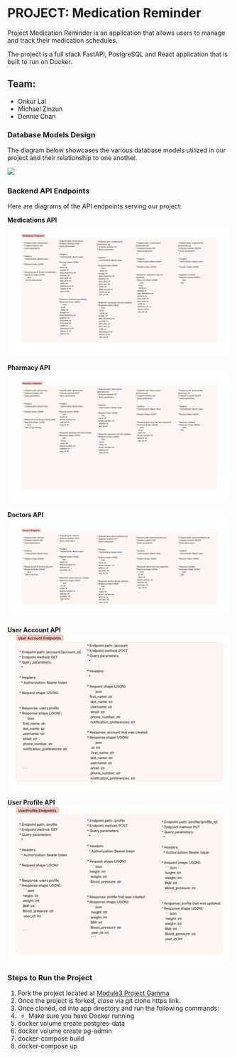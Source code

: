 # PROJECT: Medication Reminder

Project Medication Reminder is an application that allows users to manage and track their medication schedules.

The project is a full stack FastAPI, PostgreSQL and React application that is built to run on Docker.

## Team:

- Onkur Lal
- Michael Zinzun
- Dennie Chan

### Database Models Design

The diagram below showcases the various database models utilized in our project and their relationship to one another.

![](docs/images/API-Design.png)

### Backend API Endpoints

Here are diagrams of the API endpoints serving our project:

**Medications API**
![](docs/images/Medications-endpoints.jpg)

**Pharmacy API**
![](docs/images/Pharmacy-endpoints.jpg)

**Doctors API**
![](docs/images/Doctors-endpoints.jpg)

**User Account API**
![](docs/images/user-account-endpoints.jpg)

**User Profile API**
![](docs/images/user-profile-endpoints.jpg)

### Steps to Run the Project

1. Fork the project located at [Module3 Project Gamma](https://gitlab.com/Onkurlal/module3-project-gamma)
2. Once the project is forked, close via git clone https link.
3. Once cloned, cd into app directory and run the following commands:
4. - Make sure you have Docker running
5. docker volume create postgres-data
6. docker volume create pg-admin
7. docker-compose build
8. docker-compose up
